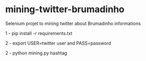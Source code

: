 # mining-twitter-brumadinho
Selenium projet to mining twitter about Brumadinho informations

1 - pip install -r requirements.txt

2 - export USER=twitter user and PASS=password

2 - python mining.py hashtag
